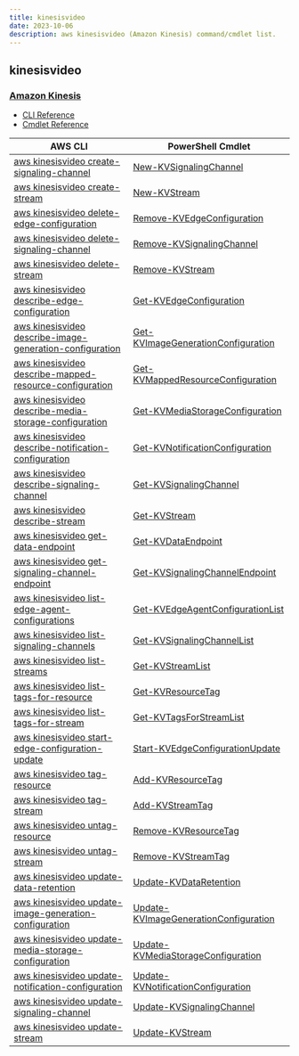 ```yaml
---
title: kinesisvideo
date: 2023-10-06
description: aws kinesisvideo (Amazon Kinesis) command/cmdlet list.
---
```


## kinesisvideo

### [Amazon Kinesis](https://aws.amazon.com/kinesis/)

* [CLI Reference](https://awscli.amazonaws.com/v2/documentation/api/latest/reference/kinesisvideo/index.html)
* [Cmdlet Reference](https://docs.aws.amazon.com/powershell/latest/reference/items/Amazon_Kinesis_Video_Streams_cmdlets.html)

|AWS CLI|PowerShell Cmdlet|
|----|----|
|[aws kinesisvideo create-signaling-channel](https://awscli.amazonaws.com/v2/documentation/api/latest/reference/kinesisvideo/create-signaling-channel.html)|[New-KVSignalingChannel](https://docs.aws.amazon.com/powershell/latest/reference/items/New-KVSignalingChannel.html)|
|[aws kinesisvideo create-stream](https://awscli.amazonaws.com/v2/documentation/api/latest/reference/kinesisvideo/create-stream.html)|[New-KVStream](https://docs.aws.amazon.com/powershell/latest/reference/items/New-KVStream.html)|
|[aws kinesisvideo delete-edge-configuration](https://awscli.amazonaws.com/v2/documentation/api/latest/reference/kinesisvideo/delete-edge-configuration.html)|[Remove-KVEdgeConfiguration](https://docs.aws.amazon.com/powershell/latest/reference/items/Remove-KVEdgeConfiguration.html)|
|[aws kinesisvideo delete-signaling-channel](https://awscli.amazonaws.com/v2/documentation/api/latest/reference/kinesisvideo/delete-signaling-channel.html)|[Remove-KVSignalingChannel](https://docs.aws.amazon.com/powershell/latest/reference/items/Remove-KVSignalingChannel.html)|
|[aws kinesisvideo delete-stream](https://awscli.amazonaws.com/v2/documentation/api/latest/reference/kinesisvideo/delete-stream.html)|[Remove-KVStream](https://docs.aws.amazon.com/powershell/latest/reference/items/Remove-KVStream.html)|
|[aws kinesisvideo describe-edge-configuration](https://awscli.amazonaws.com/v2/documentation/api/latest/reference/kinesisvideo/describe-edge-configuration.html)|[Get-KVEdgeConfiguration](https://docs.aws.amazon.com/powershell/latest/reference/items/Get-KVEdgeConfiguration.html)|
|[aws kinesisvideo describe-image-generation-configuration](https://awscli.amazonaws.com/v2/documentation/api/latest/reference/kinesisvideo/describe-image-generation-configuration.html)|[Get-KVImageGenerationConfiguration](https://docs.aws.amazon.com/powershell/latest/reference/items/Get-KVImageGenerationConfiguration.html)|
|[aws kinesisvideo describe-mapped-resource-configuration](https://awscli.amazonaws.com/v2/documentation/api/latest/reference/kinesisvideo/describe-mapped-resource-configuration.html)|[Get-KVMappedResourceConfiguration](https://docs.aws.amazon.com/powershell/latest/reference/items/Get-KVMappedResourceConfiguration.html)|
|[aws kinesisvideo describe-media-storage-configuration](https://awscli.amazonaws.com/v2/documentation/api/latest/reference/kinesisvideo/describe-media-storage-configuration.html)|[Get-KVMediaStorageConfiguration](https://docs.aws.amazon.com/powershell/latest/reference/items/Get-KVMediaStorageConfiguration.html)|
|[aws kinesisvideo describe-notification-configuration](https://awscli.amazonaws.com/v2/documentation/api/latest/reference/kinesisvideo/describe-notification-configuration.html)|[Get-KVNotificationConfiguration](https://docs.aws.amazon.com/powershell/latest/reference/items/Get-KVNotificationConfiguration.html)|
|[aws kinesisvideo describe-signaling-channel](https://awscli.amazonaws.com/v2/documentation/api/latest/reference/kinesisvideo/describe-signaling-channel.html)|[Get-KVSignalingChannel](https://docs.aws.amazon.com/powershell/latest/reference/items/Get-KVSignalingChannel.html)|
|[aws kinesisvideo describe-stream](https://awscli.amazonaws.com/v2/documentation/api/latest/reference/kinesisvideo/describe-stream.html)|[Get-KVStream](https://docs.aws.amazon.com/powershell/latest/reference/items/Get-KVStream.html)|
|[aws kinesisvideo get-data-endpoint](https://awscli.amazonaws.com/v2/documentation/api/latest/reference/kinesisvideo/get-data-endpoint.html)|[Get-KVDataEndpoint](https://docs.aws.amazon.com/powershell/latest/reference/items/Get-KVDataEndpoint.html)|
|[aws kinesisvideo get-signaling-channel-endpoint](https://awscli.amazonaws.com/v2/documentation/api/latest/reference/kinesisvideo/get-signaling-channel-endpoint.html)|[Get-KVSignalingChannelEndpoint](https://docs.aws.amazon.com/powershell/latest/reference/items/Get-KVSignalingChannelEndpoint.html)|
|[aws kinesisvideo list-edge-agent-configurations](https://awscli.amazonaws.com/v2/documentation/api/latest/reference/kinesisvideo/list-edge-agent-configurations.html)|[Get-KVEdgeAgentConfigurationList](https://docs.aws.amazon.com/powershell/latest/reference/items/Get-KVEdgeAgentConfigurationList.html)|
|[aws kinesisvideo list-signaling-channels](https://awscli.amazonaws.com/v2/documentation/api/latest/reference/kinesisvideo/list-signaling-channels.html)|[Get-KVSignalingChannelList](https://docs.aws.amazon.com/powershell/latest/reference/items/Get-KVSignalingChannelList.html)|
|[aws kinesisvideo list-streams](https://awscli.amazonaws.com/v2/documentation/api/latest/reference/kinesisvideo/list-streams.html)|[Get-KVStreamList](https://docs.aws.amazon.com/powershell/latest/reference/items/Get-KVStreamList.html)|
|[aws kinesisvideo list-tags-for-resource](https://awscli.amazonaws.com/v2/documentation/api/latest/reference/kinesisvideo/list-tags-for-resource.html)|[Get-KVResourceTag](https://docs.aws.amazon.com/powershell/latest/reference/items/Get-KVResourceTag.html)|
|[aws kinesisvideo list-tags-for-stream](https://awscli.amazonaws.com/v2/documentation/api/latest/reference/kinesisvideo/list-tags-for-stream.html)|[Get-KVTagsForStreamList](https://docs.aws.amazon.com/powershell/latest/reference/items/Get-KVTagsForStreamList.html)|
|[aws kinesisvideo start-edge-configuration-update](https://awscli.amazonaws.com/v2/documentation/api/latest/reference/kinesisvideo/start-edge-configuration-update.html)|[Start-KVEdgeConfigurationUpdate](https://docs.aws.amazon.com/powershell/latest/reference/items/Start-KVEdgeConfigurationUpdate.html)|
|[aws kinesisvideo tag-resource](https://awscli.amazonaws.com/v2/documentation/api/latest/reference/kinesisvideo/tag-resource.html)|[Add-KVResourceTag](https://docs.aws.amazon.com/powershell/latest/reference/items/Add-KVResourceTag.html)|
|[aws kinesisvideo tag-stream](https://awscli.amazonaws.com/v2/documentation/api/latest/reference/kinesisvideo/tag-stream.html)|[Add-KVStreamTag](https://docs.aws.amazon.com/powershell/latest/reference/items/Add-KVStreamTag.html)|
|[aws kinesisvideo untag-resource](https://awscli.amazonaws.com/v2/documentation/api/latest/reference/kinesisvideo/untag-resource.html)|[Remove-KVResourceTag](https://docs.aws.amazon.com/powershell/latest/reference/items/Remove-KVResourceTag.html)|
|[aws kinesisvideo untag-stream](https://awscli.amazonaws.com/v2/documentation/api/latest/reference/kinesisvideo/untag-stream.html)|[Remove-KVStreamTag](https://docs.aws.amazon.com/powershell/latest/reference/items/Remove-KVStreamTag.html)|
|[aws kinesisvideo update-data-retention](https://awscli.amazonaws.com/v2/documentation/api/latest/reference/kinesisvideo/update-data-retention.html)|[Update-KVDataRetention](https://docs.aws.amazon.com/powershell/latest/reference/items/Update-KVDataRetention.html)|
|[aws kinesisvideo update-image-generation-configuration](https://awscli.amazonaws.com/v2/documentation/api/latest/reference/kinesisvideo/update-image-generation-configuration.html)|[Update-KVImageGenerationConfiguration](https://docs.aws.amazon.com/powershell/latest/reference/items/Update-KVImageGenerationConfiguration.html)|
|[aws kinesisvideo update-media-storage-configuration](https://awscli.amazonaws.com/v2/documentation/api/latest/reference/kinesisvideo/update-media-storage-configuration.html)|[Update-KVMediaStorageConfiguration](https://docs.aws.amazon.com/powershell/latest/reference/items/Update-KVMediaStorageConfiguration.html)|
|[aws kinesisvideo update-notification-configuration](https://awscli.amazonaws.com/v2/documentation/api/latest/reference/kinesisvideo/update-notification-configuration.html)|[Update-KVNotificationConfiguration](https://docs.aws.amazon.com/powershell/latest/reference/items/Update-KVNotificationConfiguration.html)|
|[aws kinesisvideo update-signaling-channel](https://awscli.amazonaws.com/v2/documentation/api/latest/reference/kinesisvideo/update-signaling-channel.html)|[Update-KVSignalingChannel](https://docs.aws.amazon.com/powershell/latest/reference/items/Update-KVSignalingChannel.html)|
|[aws kinesisvideo update-stream](https://awscli.amazonaws.com/v2/documentation/api/latest/reference/kinesisvideo/update-stream.html)|[Update-KVStream](https://docs.aws.amazon.com/powershell/latest/reference/items/Update-KVStream.html)|

